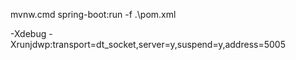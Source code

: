 mvnw.cmd spring-boot:run -f .\pom.xml

<jvmArguments>
    -Xdebug -Xrunjdwp:transport=dt_socket,server=y,suspend=y,address=5005
</jvmArguments>